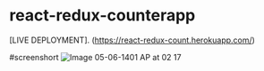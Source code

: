 # react-redux-counterapp


[LIVE DEPLOYMENT]. (https://react-redux-count.herokuapp.com/)


#screenshort ![Image 05-06-1401 AP at 02 17](https://user-images.githubusercontent.com/100750452/186988732-f6a56396-f756-4e6f-a4d2-6ebfd2f11394.jpg)
